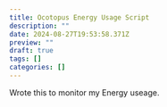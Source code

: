```yaml
---
title: Ocotopus Energy Usage Script
description: ""
date: 2024-08-27T19:53:58.371Z
preview: ""
draft: true
tags: []
categories: []
---
```

Wrote this to monitor my Energy useage.